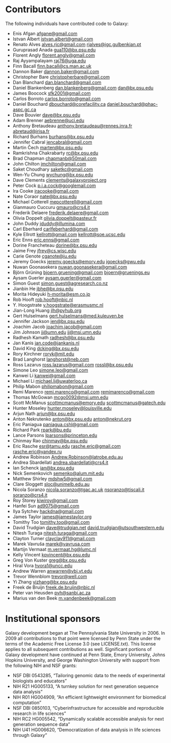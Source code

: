 # Contributors

The following individuals have contributed code to Galaxy:

* Enis Afgan <afgane@gmail.com>
* Istvan Albert <istvan.albert@gmail.com>
* Renato Alves <alves.rjc@gmail.com> <rjalves@igc.gulbenkian.pt>
* Guruprasad Anada <gua110@bx.psu.edu>
* Florent Angly <florent.angly@gmail.com>
* Raj Ayyampalayam <raj76@uga.edu>
* Finn Bacall <finn.bacall@cs.man.ac.uk>
* Dannon Baker <dannon.baker@gmail.com>
* Christopher Bare <christopherbare@gmail.com>
* Dan Blanchard <dan.blanchard@gmail.com>
* Daniel Blankenberg <dan.blankenberg@gmail.com> <dan@bx.psu.edu>
* James Boocock <sfk2001@gmail.com>
* Carlos Borroto <carlos.borroto@gmail.com>
* Daniel Bouchard <dbouchard@corefacility.ca> <daniel.bouchard@phac-aspc.gc.ca>
* Dave Bouvier <dave@bx.psu.edu>
* Adam Brenner <aebrenne@uci.edu>
* Anthony Bretaudeau <anthony.bretaudeau@rennes.inra.fr> <abretaud@irisa.fr>
* Richard Burhans <burhans@bx.psu.edu>
* Jennifer Cabral <jencabral@gmail.com>
* Martin Čech <marten@bx.psu.edu>
* Ramkrishna Chakrabarty <rc@bx.psu.edu>
* Brad Chapman <chapmanb@50mail.com>
* John Chilton <jmchilton@gmail.com>
* Saket Choudhary <saketkc@gmail.com>
* Wen-Yu Chung <wychung@bx.psu.edu>
* Dave Clements <clements@galaxyproject.org>
* Peter Cock <p.j.a.cock@googlemail.com>
* Ira Cooke <iracooke@gmail.com>
* Nate Coraor <nate@bx.psu.edu>
* Michael Cotterell <mepcotterell@gmail.com>
* Gianmauro Cuccuru <gmauro@crs4.it>
* Frederik Delaere <frederik.delaere@gmail.com>
* Olivia Doppelt <olivia.doppelt@pasteur.fr>
* John Duddy <jduddy@illumina.com>
* Carl Eberhard <carlfeberhard@gmail.com>
* Kyle Ellrott <kellrott@gmail.com> <kellrott@soe.ucsc.edu>
* Eric Enns <eric.enns@gmail.com>
* Dorine Francheteau <dorine@bx.psu.edu>
* Jaime Frey <jfrey@cs.wisc.edu>
* Carie Genote <cganote@iu.edu>
* Jeremy Goecks <jeremy.goecks@emory.edu> <jgoecks@gwu.edu>
* Nuwan Goonasekera <nuwan.goonasekera@gmail.com>
* Björn Grüning <bjoern.gruening@gmail.com> <bjoern@gruenings.eu>
* Aysam Guerler <aysam.guerler@gmail.com>
* Simon Guest <simon.guest@agresearch.co.nz>
* Jianbin He <jbhe@bx.psu.edu>
* Morita Hideyuki <h-morita@esm.co.jp>
* Rob Hooft <rob.hooft@nbic.nl>
* Y. Hoogstrate <y.hoogstrate@erasmusmc.nl>
* Jian-Long Huang <jlh@pyhub.org>
* Gert Hulselmans <gert.hulselmans@med.kuleuven.be>
* Jennifer Jackson <jen@bx.psu.edu>
* Joachim Jacob <joachim.jacob@gmail.com>
* Jim Johnson <jj@umn.edu> <jj@msi.umn.edu>
* Radhesh Kamath <radhesh@bx.psu.edu>
* Jan Kanis <jan.code@jankanis.nl>
* David King <dcking@bx.psu.edu>
* Rory Kirchner <roryk@mit.edu>
* Brad Langhorst <langhorst@neb.com>
* Ross Lazarus <ross.lazarus@gmail.com> <rossl@bx.psu.edu>
* Simone Leo <simone.leo@gmail.com>
* Kanwei Li <kanwei@gmail.com>
* Michael Li <michael.li@uwaterloo.ca>
* Philip Mabon <philipmabon@gmail.com>
* Remi Marenco <remi.marenco@gmail.com> <remimarenco@gmail.com>
* Thomas McGowan <mcgo0092@msi.umn.edu>
* Scott McManus <scottmcmanus@emory.edu> <scottmcmanus@gatech.edu>
* Hunter Moseley <hunter.moseley@louisville.edu>
* Arjun Nath <arjun@bx.psu.edu>
* Anton Nekrutenko <anton@bx.psu.edu> <anton@nekrut.org>
* Eric Paniagua <paniagua.cshl@gmail.com>
* Richard Park <rpark@bu.edu>
* Lance Parsons <lparsons@princeton.edu>
* Chinmay Rao <chinmay@bx.psu.edu>
* Eric Rasche <esr@tamu.edu> <rasche.eric@gmail.com> <rasche.eric@yandex.ru>
* Andrew Robinson <Andrew.Robinson@latrobe.edu.au>
* Andrea Sbardellati <andrea.sbardellati@crs4.it>
* Ian Schenck <ian@bx.psu.edu>
* Nick Semenkovich <semenko@alum.mit.edu>
* Matthew Shirley <mdshw5@gmail.com>
* Clare Sloggett <sloc@unimelb.edu.au>
* Nicola Soranzo <nicola.soranzo@tgac.ac.uk> <nsoranzo@tiscali.it> <soranzo@crs4.it>
* Roy Storey <kiwiroy@gmail.com>
* Hanfei Sun <ad9075@gmail.com>
* Ilya Sytchev <hackdna@gmail.com>
* James Taylor <james@jamestaylor.org>
* Tomithy Too <tomithy.too@gmail.com>
* David Trudgian <dave@trudgian.net> <david.trudgian@utsouthwestern.edu>
* Nitesh Turaga <nitesh.turaga@gmail.com>
* Clayton Turner <clayclay911@gmail.com>
* Marek Vavruša <marek@vavrusa.com>
* Martijn Vermaat <m.vermaat.hg@lumc.nl>
* Kelly Vincent <kpvincent@bx.psu.edu>
* Greg Von Kuster <greg@bx.psu.edu>
* Hiral Vora <hvora1@uncc.edu>
* Andrew Warren <anwarren@vbi.vt.edu>
* Trevor Wennblom <trevor@well.com>
* Yi Zhang <yizhang@bx.psu.edu>
* Freek de Bruijn <freek.de.bruijn@nbic.nl>
* Peter van Heusden <pvh@sanbi.ac.za>
* Marius van den Beek <m.vandenbeek@gmail.com>

# Institutional sponsors

Galaxy development began at The Pennsylvania State University in 2006.
In 2009 all contributions to that point were licensed by Penn State
under the terms of the Academic Free License 3.0 (see LICENSE.txt). This
license applies to all subsequent contributions as well.  Significant
portions of Galaxy development have continued at Penn State, Emory
University, Johns Hopkins University, and George Washington University
with support from the following NIH and NSF grants:

* NSF DBI 0543285, “Tailoring genomic data to the needs of experimental
  biologists and educators”
* NIH R21 HG005133, “A turnkey solution for next generation sequence
  data analysis”
* NIH R01 HG004909, “An efficient lightweight environment for biomedical
  computation”
* NSF DBI 0850103, “Cyberinfrastructure for accessible and reproducible
  research in life sciences”
* NIH RC2 HG005542, “Dynamically scalable accessible analysis for next
  generation sequence data”
* NIH U41 HG006620, “Democratization of data analysis in life sciences
  through Galaxy”
